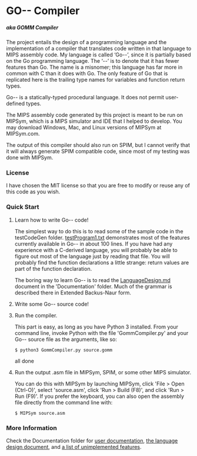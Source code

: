 # GO-- Compiler 
##### aka GOMM Compiler

The project entails the design of a programming language and the 
implementation of a compiler that translates code written in that language
to MIPS assembly code. My language is called ‘Go--’, since it is partially 
based on the Go programming language. The ‘--’ is to denote that it has 
fewer features than Go. The name is a misnomer; this language has far more
in common with C than it does with Go. The only feature of Go that is 
replicated here is the trailing type names for variables and function return 
types.

Go-- is a statically-typed procedural language. It does not permit user-defined 
types. 

The MIPS assembly code generated by this project is meant to be run on MIPSym,
which is a MIPS simulator and IDE that I helped to develop. 
You may download Windows, Mac, and Linux versions of MIPSym at MIPSym.com.

The output of this compiler should also run on SPIM, but I cannot verify
that it will always generate SPIM compatible code, since most of my testing 
was done with MIPSym.

### License
I have chosen the MIT license so that you are free to modify or reuse any of
this code as you wish.

### Quick Start

1. Learn how to write Go-- code!
    
    The simplest way to do this is to read some of the sample code in the
    testCodeGen folder. [testProgram1.txt](testCodeGen/testProgram1.txt)
    demonstrates most of the features currently available in Go-- in about 100 
    lines. If you have had any experience with a C-derived language, you will 
    probably be able to figure out most of the language just by reading that 
    file. You will probably find the function declarations a little strange: 
    return values are part of the function declaration. 
    
    The boring way to learn Go-- is to read the 
    [LanguageDesign.md](Documentation/LanguageDesign.md) document 
    in the 'Documentation' folder. Much of the grammar is described there in 
    Extended Backus-Naur form.
    
2. Write some Go-- source code!
    
3. Run the compiler.
    
    This part is easy, as long as you have Python 3 installed. From your 
    command line, invoke Python with the file 'GommCompiler.py' and your Go-- 
    source file as the arguments, like so:
    
    `$ python3 GommCompiler.py source.gomm`
    
    all done
    
4. Run the output .asm file in MIPSym, SPIM, or some other MIPS simulator. 
    
    You can do this with MIPSym by launching MIPSym, click 'File > Open (Ctrl-O)',
    select 'source.asm', click 'Run > Build (F8)', and click 'Run > Run (F9)'.
    If you prefer the keyboard, you can also open the assembly file directly
    from the command line with:
    
    `$ MIPSym source.asm`
    
### More Information

Check the Documentation folder for 
[user documentation](Documentation/UserDocumentation.md),
[the language design document](Documentation/LanguageDesign.md), and
[a list of unimplemented features](Documentation/UnimplementedFeatures.md).
